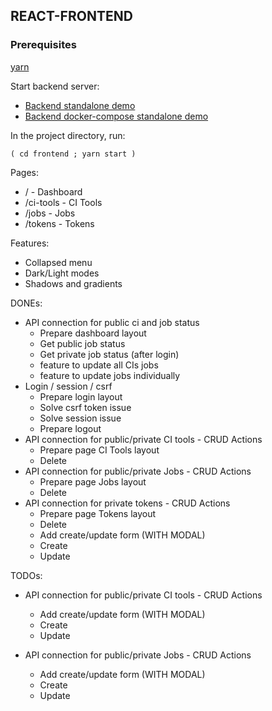 ## REACT-FRONTEND

### Prerequisites

[yarn](https://classic.yarnpkg.com/en/docs/install/#debian-stable)

Start backend server:
* [Backend standalone demo](backend/StandAloneDemo.md)
* [Backend docker-compose standalone demo](backend/StandAloneDemoDC.md)

In the project directory, run:

`( cd frontend ; yarn start )`

Pages:

* / - Dashboard
* /ci-tools - CI Tools
* /jobs - Jobs
* /tokens - Tokens

Features:

* Collapsed menu
* Dark/Light modes
* Shadows and gradients

DONEs:
* API connection for public ci and job status
  * Prepare dashboard layout
  * Get public job status
  * Get private job status (after login)
  * feature to update all CIs jobs
  * feature to update jobs individually 
* Login / session / csrf 
  * Prepare login layout
  * Solve csrf token issue
  * Solve session issue
  * Prepare logout
* API connection for public/private CI tools - CRUD Actions
  * Prepare page CI Tools layout
  * Delete
* API connection for public/private Jobs - CRUD Actions
  * Prepare page Jobs layout
  * Delete
* API connection for private tokens - CRUD Actions
  * Prepare page Tokens layout
  * Delete  
  * Add create/update form (WITH MODAL)
  * Create
  * Update  
  
TODOs:
* API connection for public/private CI tools - CRUD Actions
  * Add create/update form (WITH MODAL)
  * Create
  * Update

* API connection for public/private Jobs - CRUD Actions
  * Add create/update form (WITH MODAL)
  * Create
  * Update
